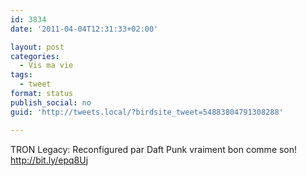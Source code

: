 ```yaml
---
id: 3834
date: '2011-04-04T12:31:33+02:00'

layout: post
categories:
  - Vis ma vie
tags:
  - tweet
format: status
publish_social: no
guid: 'http://tweets.local/?birdsite_tweet=54883804791308288'

---
```


TRON Legacy: Reconfigured par Daft Punk vraiment bon comme son! http://bit.ly/epq8Uj
